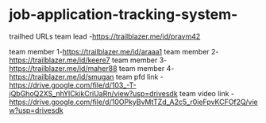 # job-application-tracking-system-
 
trailhed URLs 
team lead -https://trailblazer.me/id/pravm42

team member 1-https://trailblazer.me/id/araaa1 
team member 2-https://trailblazer.me/id/keere7
team member 3-https://trailblazer.me/id/maher88
team member 4-https://trailblazer.me/id/smugan
team pfd link - https://drive.google.com/file/d/103_-T-jQbGhoQ2XS_nhYlCkikCriUaRn/view?usp=drivesdk
team video link - 
https://drive.google.com/file/d/10OPkyBvMtTZd_A2c5_r0ieFpvKCFOf2Q/view?usp=drivesdk
